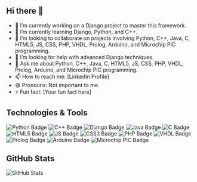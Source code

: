 ## Hi there 👋

- 🔭 I’m currently working on a Django project to master this framework.
- 🌱 I’m currently learning Django, Python, and C++.
- 👯 I’m looking to collaborate on projects involving Python, C++, Java, C, HTML5, JS, CSS, PHP, VHDL, Prolog, Arduino, and Microchip PIC programming.
- 🤔 I’m looking for help with advanced Django techniques.
- 💬 Ask me about Python, C++, Java, C, HTML5, JS, CSS, PHP, VHDL, Prolog, Arduino, and Microchip PIC programming.
- 📫 How to reach me: [LinkedIn Profile]
- 😄 Pronouns: Not important to me.
- ⚡ Fun fact: [Your fun fact here]

## Technologies & Tools
![Python Badge](https://img.shields.io/badge/-Python-3776AB?style=flat-square&logo=Python&logoColor=white)
![C++ Badge](https://img.shields.io/badge/-C++-00599C?style=flat-square&logo=c%2B%2B&logoColor=white)
![Django Badge](https://img.shields.io/badge/-Django-092E20?style=flat-square&logo=django&logoColor=white)
![Java Badge](https://img.shields.io/badge/-Java-007396?style=flat-square&logo=Java&logoColor=white)
![C Badge](https://img.shields.io/badge/-C-00599C?style=flat-square&logo=C&logoColor=white)
![HTML5 Badge](https://img.shields.io/badge/-HTML5-E34F26?style=flat-square&logo=HTML5&logoColor=white)
![JS Badge](https://img.shields.io/badge/-JavaScript-F7DF1E?style=flat-square&logo=JavaScript&logoColor=black)
![CSS3 Badge](https://img.shields.io/badge/-CSS3-1572B6?style=flat-square&logo=CSS3&logoColor=white)
![PHP Badge](https://img.shields.io/badge/-PHP-777BB4?style=flat-square&logo=PHP&logoColor=white)
![VHDL Badge](https://img.shields.io/badge/-VHDL-008080?style=flat-square)
![Prolog Badge](https://img.shields.io/badge/-Prolog-008080?style=flat-square)
![Arduino Badge](https://img.shields.io/badge/-Arduino-00979D?style=flat-square&logo=Arduino&logoColor=white)
![Microchip PIC Badge](https://img.shields.io/badge/-Microchip_PIC-CC0000?style=flat-square)

## GitHub Stats
![GitHub Stats](https://github-readme-stats.vercel.app/api?username=AxlAleT&show_icons=true&theme=transparent)
